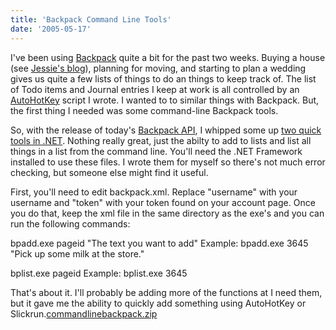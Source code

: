 ```yaml
---
title: 'Backpack Command Line Tools'
date: '2005-05-17'
---
```


I've been using [Backpack](http://www.backpackit.com/) quite a bit for the past two weeks. Buying a house (see [Jessie's blog](http://www.jessieferguson.com/PermaLink.aspx?guid=4a7eb43f-f1b8-4230-b528-9ecf1e27529e)), planning for moving, and starting to plan a wedding gives us quite a few lists of things to do an things to keep track of. The list of Todo items and Journal entries I keep at work is all controlled by an [AutoHotKey](http://www.autohotkey.com) script I wrote. I wanted to to similar things with Backpack. But, the first thing I needed was some command-line Backpack tools.

So, with the release of today's [Backpack API](http://www.backpackit.com/api), I whipped some up [two quick tools in .NET](http://dmihalik.com/files/CommandLineBackpack.zip). Nothing really great, just the abilty to add to lists and list all things in a list from the command line. You'll need the .NET Framework installed to use these files. I wrote them for myself so there's not much error checking, but someone else might find it useful.

First, you'll need to edit backpack.xml. Replace "username" with your username and "token" with your token found on your account page. Once you do that, keep the xml file in the same directory as the exe's and you can run the following commands:

bpadd.exe pageid "The text you want to add" Example: bpadd.exe 3645 "Pick up some milk at the store."

bplist.exe pageid Example: bplist.exe 3645

That's about it. I'll probably be adding more of the functions at I need them, but it gave me the ability to quickly add something using AutoHotKey or Slickrun.[commandlinebackpack.zip](http://dmihalik.com/wp-content/uploads/2008/01/commandlinebackpack.zip 'commandlinebackpack.zip')
